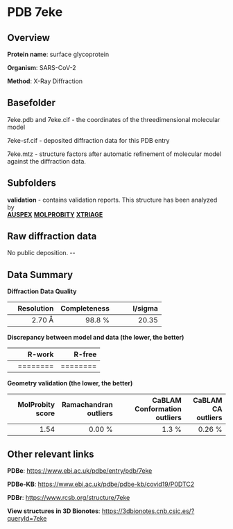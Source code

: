 # PDB 7eke

## Overview

**Protein name**: surface glycoprotein

**Organism**: SARS-CoV-2

**Method**: X-Ray Diffraction



## Basefolder

7eke.pdb and 7eke.cif - the coordinates of the threedimensional molecular model

7eke-sf.cif - deposited diffraction data for this PDB entry

7eke.mtz - structure factors after automatic refinement of molecular model against the diffraction data.

## Subfolders





**validation** - contains validation reports. This structure has been analyzed by <br>[**AUSPEX**](https://github.com/thorn-lab/coronavirus_structural_task_force/tree/master/pdb/surface_glycoprotein/SARS-CoV-2/7eke/validation/auspex)  [**MOLPROBITY**](https://github.com/thorn-lab/coronavirus_structural_task_force/tree/master/pdb/surface_glycoprotein/SARS-CoV-2/7eke/validation/molprobity) [**XTRIAGE**](https://github.com/thorn-lab/coronavirus_structural_task_force/blob/master/pdb/surface_glycoprotein/SARS-CoV-2/7eke/validation/Xtriage_output.log)   



## Raw diffraction data

No public deposition. --<br> 

## Data Summary
**Diffraction Data Quality**

|   | Resolution | Completeness| I/sigma |
|---|-------------:|----------------:|--------------:|
|   |2.70 Å|98.8  %|<img width=50/>20.35|

**Discrepancy between model and data (the lower, the better)**

|   | **R-work**| **R-free**   
|---|-------------:|----------------:|           
||========|========|

**Geometry validation (the lower, the better)**

|   |**MolProbity<br>score**| **Ramachandran<br>outliers** | **CaBLAM<br>Conformation outliers** | **CaBLAM<br>CA outliers** |
|---|-------------:|----------------:|----------------:|----------------:|
||  1.54|  0.00 %|1.3 %|0.26 %|

 

 



## Other relevant links 
**PDBe**:  https://www.ebi.ac.uk/pdbe/entry/pdb/7eke

**PDBe-KB**: https://www.ebi.ac.uk/pdbe/pdbe-kb/covid19/P0DTC2 
 
**PDBr**: https://www.rcsb.org/structure/7eke 

**View structures in 3D Bionotes**: https://3dbionotes.cnb.csic.es/?queryId=7eke

